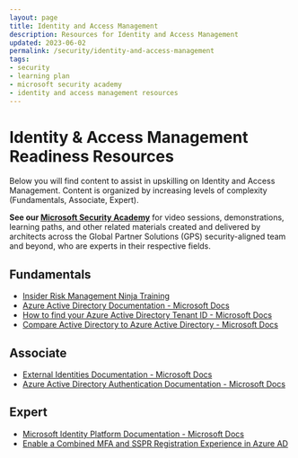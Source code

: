 ```yaml
---
layout: page
title: Identity and Access Management
description: Resources for Identity and Access Management
updated: 2023-06-02
permalink: /security/identity-and-access-management
tags:
- security
- learning plan
- microsoft security academy
- identity and access management resources
---
```


# Identity & Access Management Readiness Resources
Below you will find content to assist in upskilling on Identity and Access Management. Content is organized by increasing levels of complexity (Fundamentals, Associate, Expert).

**See our [Microsoft Security Academy](https://microsoft.github.io/PartnerResources/skilling/microsoft-security-academy)** for video sessions, demonstrations, learning paths, and other related materials created and delivered by architects across the Global Partner Solutions (GPS) security-aligned team and beyond, who are experts in their respective fields.

## Fundamentals
* [Insider Risk Management Ninja Training](https://techcommunity.microsoft.com/t5/security-compliance-and-identity/become-an-insider-risk-management-ninja/ba-p/3282306)
* [Azure Active Directory Documentation - Microsoft Docs](https://docs.microsoft.com/en-us/azure/active-directory/)
* [How to find your Azure Active Directory Tenant ID - Microsoft Docs](https://docs.microsoft.com/en-us/azure/active-directory/fundamentals/active-directory-how-to-find-tenant)
* [Compare Active Directory to Azure Active Directory - Microsoft Docs](https://docs.microsoft.com/en-us/azure/active-directory/fundamentals/active-directory-compare-azure-ad-to-ad)

## Associate
* [External Identities Documentation - Microsoft Docs](https://docs.microsoft.com/en-us/azure/active-directory/external-identities/)
* [Azure Active Directory Authentication Documentation - Microsoft Docs](https://docs.microsoft.com/en-us/azure/active-directory/authentication/)

## Expert
* [Microsoft Identity Platform Documentation - Microsoft Docs](https://docs.microsoft.com/en-us/azure/active-directory/develop/)
* [Enable a Combined MFA and SSPR Registration Experience in Azure AD](https://mslearn.cloudguides.com/en-us/guides/Enable%20a%20combined%20MFA%20and%20SSPR%20registration%20experience%20in%20Azure%20AD)